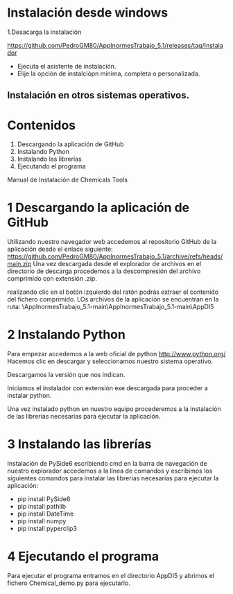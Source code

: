
# Instalación desde windows

1.Desacarga la instalación 

https://github.com/PedroGM80/AppInormesTrabajo_5.1/releases/tag/Instalador

- Ejecuta el asistente de instalación.
- Elije la opción de instalciópn minima, completa o personalizada.

## Instalación en otros sistemas operativos.

# Contenidos
1. Descargando la aplicación de GitHub
2. Instalando Python
3. Instalando las librerías
4. Ejecutando el programa

Manual de Instalación de  Chemicals Tools




# 1 Descargando la aplicación de GitHub
Utilizando nuestro navegador web accedemos al repositorio GitHub de la aplicación desde el enlace siguiente: https://github.com/PedroGM80/AppInormesTrabajo_5.1/archive/refs/heads/main.zip
Una vez descargada desde el explorador de archivos en el directorio de descarga procedemos a la descompresión del archivo comprimido con extensión .zip.

realizando clic en el botón izquierdo del ratón podrás extraer el contenido del fichero comprimido.
LOs archivos de la aplicación se encuentran en la ruta: \AppInormesTrabajo_5.1-main\AppInormesTrabajo_5.1-main\AppDI5


# 2 Instalando Python
Para empezar accedemos a la web  oficial de python http://www.python.org/ 
Hacemos clic en descargar y seleccionamos nuestro sistema operativo.

Descargamos la versión que nos indican.

Iniciamos el instalador con extensión exe descargada para proceder a instalar python.

Una vez instalado python en nuestro equipo procederemos a la instalación de las librerías necesarias para ejecutar la aplicación.

# 3 Instalando las librerías
Instalación de PySide6 escribiendo cmd en la barra de navegación de nuestro explorador accedemos a la línea de comandos y escribimos los siguientes comandos para instalar las librerias necesarias para ejecutar la aplicación:

- pip install PySide6
- pip install pathlib
- pip install DateTime
- pip install numpy
- pip install pyperclip3





# 4 Ejecutando el programa
Para ejecutar el programa entramos en el directorio	AppDI5 y abrimos el fichero Chemical_demo.py  para ejecutarlo. 
